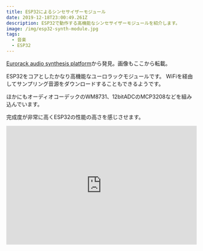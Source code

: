```yaml
---
title: ESP32によるシンセサイザーモジュール
date: 2019-12-18T23:00:49.261Z
description: ESP32で動作する高機能なシンセサイザーモジュールを紹介します。
image: /img/esp32-synth-module.jpg
tags:
  - 音楽
  - ESP32
---
```

[Eurorack audio synthesis platform](https://hackaday.io/project/165365-eurorack-audio-synthesis-platform)から発見。画像もここから転載。

ESP32をコアとしたかなり高機能なユーロラックモジュールです。
WiFiを経由してサンプリング音源をダウンロードすることもできるようです。

ほかにもオーディオコーデックのWM8731、12bitADCのMCP3208などを組み込んでいます。

完成度が非常に高くESP32の性能の高さを感じさせます。

<iframe width="100%" height="315" src="https://www.youtube.com/embed/zmj8tKPHV8g" frameborder="0" allow="accelerometer; autoplay; encrypted-media; gyroscope; picture-in-picture" allowfullscreen></iframe>
